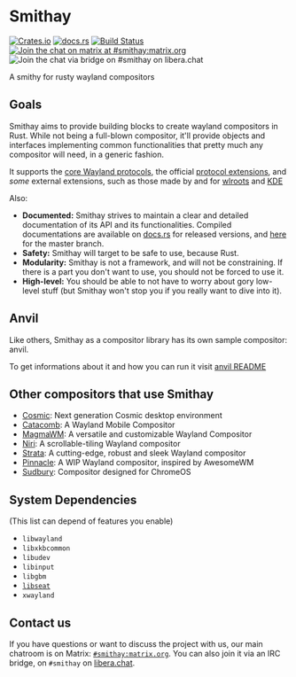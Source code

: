 # Smithay

[![Crates.io](https://img.shields.io/crates/v/smithay.svg)](https://crates.io/crates/smithay)
[![docs.rs](https://docs.rs/smithay/badge.svg)](https://docs.rs/smithay)
[![Build Status](https://github.com/Smithay/smithay/workflows/Continuous%20Integration/badge.svg)](https://github.com/Smithay/smithay/actions)
[![Join the chat on matrix at #smithay:matrix.org](https://img.shields.io/badge/%5Bm%5D-%23smithay%3Amatrix.org-blue.svg)](https://matrix.to/#/#smithay:matrix.org)
![Join the chat via bridge on #smithay on libera.chat](https://img.shields.io/badge/IRC-%23Smithay-blue.svg)

A smithy for rusty wayland compositors

## Goals

Smithay aims to provide building blocks to create wayland compositors in Rust. While not
being a full-blown compositor, it'll provide objects and interfaces implementing common
functionalities that pretty much any compositor will need, in a generic fashion.

It supports the [core Wayland protocols](https://gitlab.freedesktop.org/wayland/wayland), the official [protocol extensions](https://gitlab.freedesktop.org/wayland/wayland-protocols), and *some* external extensions, such as those made by and for [wlroots](https://gitlab.freedesktop.org/wlroots/wlr-protocols) and [KDE](https://invent.kde.org/libraries/plasma-wayland-protocols)
<!-- https://github.com/Smithay/smithay/pull/779#discussion_r993640470 https://github.com/Smithay/smithay/issues/778 -->

Also:

- **Documented:** Smithay strives to maintain a clear and detailed documentation of its API and its
  functionalities. Compiled documentations are available on [docs.rs](https://docs.rs/smithay) for released
  versions, and [here](https://smithay.github.io/smithay) for the master branch.
- **Safety:** Smithay will target to be safe to use, because Rust.
- **Modularity:** Smithay is not a framework, and will not be constraining. If there is a
  part you don't want to use, you should not be forced to use it.
- **High-level:** You should be able to not have to worry about gory low-level stuff (but 
  Smithay won't stop you if you really want to dive into it).


## Anvil

Like others, Smithay as a compositor library has its own sample compositor: anvil.

To get informations about it and how you can run it visit [anvil README](https://github.com/Smithay/smithay/blob/master/anvil/README.md)

## Other compositors that use Smithay

- [Cosmic](https://github.com/pop-os/cosmic-epoch): Next generation Cosmic desktop environment
- [Catacomb](https://github.com/catacombing/catacomb): A Wayland Mobile Compositor
- [MagmaWM](https://github.com/MagmaWM/MagmaWM): A versatile and customizable Wayland Compositor
- [Niri](https://github.com/YaLTeR/niri): A scrollable-tiling Wayland compositor
- [Strata](https://github.com/StrataWM/strata): A cutting-edge, robust and sleek Wayland compositor
- [Pinnacle](https://github.com/Ottatop/pinnacle): A WIP Wayland compositor, inspired by AwesomeWM 
- [Sudbury](https://gitlab.freedesktop.org/bwidawsk/sudbury): Compositor designed for ChromeOS

## System Dependencies

(This list can depend of features you enable)

- `libwayland`
- `libxkbcommon`
- `libudev`
- `libinput`
- `libgbm`
- [`libseat`](https://git.sr.ht/~kennylevinsen/seatd)
- `xwayland`

## Contact us

If you have questions or want to discuss the project with us, our main chatroom is on Matrix: [`#smithay:matrix.org`](https://matrix.to/#/#smithay:matrix.org). You can also join it via an IRC bridge, on `#smithay` on [libera.chat](https://libera.chat/).
